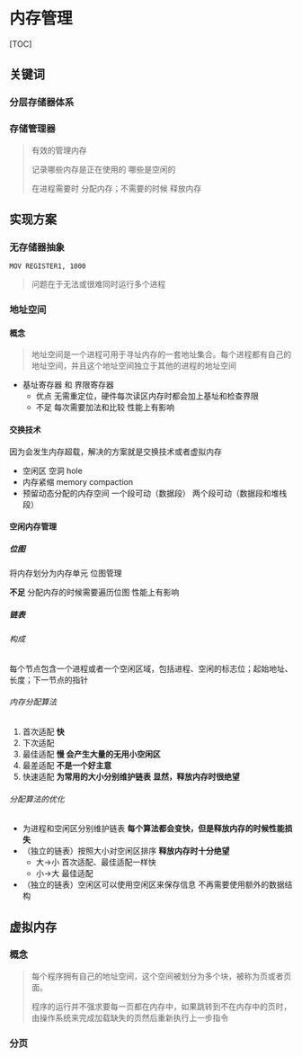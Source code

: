 # 内存管理

[TOC]

## 关键词

### 分层存储器体系

### 存储管理器

> 有效的管理内存
>
> 记录哪些内存是正在使用的 哪些是空闲的
>
> 在进程需要时 分配内存；不需要的时候 释放内存

## 实现方案

### 无存储器抽象

```assembly
MOV REGISTER1, 1000
```

> 问题在于无法或很难同时运行多个进程

### 地址空间

#### 概念

> 地址空间是一个进程可用于寻址内存的一套地址集合。每个进程都有自己的地址空间，并且这个地址空间独立于其他的进程的地址空间

- 基址寄存器 和 界限寄存器
  - 优点 无需重定位，硬件每次读区内存时都会加上基址和检查界限
  - 不足 每次需要加法和比较 性能上有影响

#### 交换技术

因为会发生内存超载，解决的方案就是交换技术或者虚拟内存

- 空闲区 空洞 hole
- 内存紧缩 memory compaction
- 预留动态分配的内存空间 一个段可动（数据段） 两个段可动（数据段和堆栈段）

#### 空闲内存管理

##### 位图

将内存划分为内存单元 位图管理

**不足** 分配内存的时候需要遍历位图 性能上有影响

##### 链表

###### 构成

每个节点包含一个进程或者一个空闲区域，包括进程、空闲的标志位；起始地址、长度；下一节点的指针

###### 内存分配算法

1. 首次适配 **快**
2. 下次适配
3. 最佳适配 **慢 会产生大量的无用小空闲区**
4. 最差适配 **不是一个好主意**
5. 快速适配 **为常用的大小分别维护链表** **显然，释放内存时很绝望**

###### 分配算法的优化

- 为进程和空闲区分别维护链表 **每个算法都会变快，但是释放内存的时候性能损失**
- （独立的链表）按照大小对空闲区排序 **释放内存时十分绝望**
  - 大->小 首次适配、最佳适配一样快
  - 小->大 最佳适配
- （独立的链表）空闲区可以使用空闲区来保存信息 不再需要使用额外的数据结构

## 虚拟内存

### 概念

> 每个程序拥有自己的地址空间，这个空间被划分为多个块，被称为页或者页面。
>
> 程序的运行并不强求要每一页都在内存中，如果跳转到不在内存中的页时，由操作系统来完成加载缺失的页然后重新执行上一步指令

### 分页






